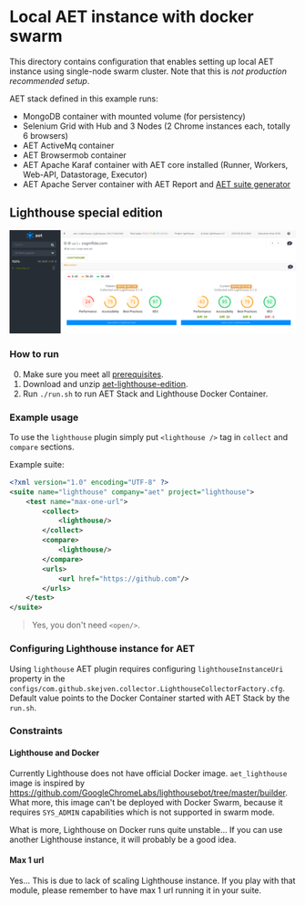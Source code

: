 # Local AET instance with docker swarm
This directory contains configuration that enables setting up local AET instance using single-node swarm cluster. 
Note that this is *not production recommended setup*.

AET stack defined in this example runs:
- MongoDB container with mounted volume (for persistency)
- Selenium Grid with Hub and 3 Nodes (2 Chrome instances each, totally 6 browsers)
- AET ActiveMq container
- AET Browsermob container
- AET Apache Karaf container with AET core installed (Runner, Workers, Web-API, Datastorage, Executor)
- AET Apache Server container with AET Report and [AET suite generator](https://github.com/m-suchorski/suite-generator/tree/feature/suite)

## Lighthouse special edition

![aet-lighthouse](../misc/aet-lighthouse.png)

### How to run
0. Make sure you meet all [prerequisites](https://github.com/Skejven/aet-docker#prerequisites).
1. Download and unzip [aet-lighthouse-edition](ToDo).
2. Run `./run.sh` to run AET Stack and Lighthouse Docker Container.

### Example usage
To use the `lighthouse` plugin simply put `<lighthouse />` tag in `collect` and `compare` sections.

Example suite:

```xml
<?xml version="1.0" encoding="UTF-8" ?>
<suite name="lighthouse" company="aet" project="lighthouse">
    <test name="max-one-url">
        <collect>
            <lighthouse/>
        </collect>
        <compare>
            <lighthouse/>
        </compare>
        <urls>
            <url href="https://github.com"/>
        </urls>
    </test>
</suite>

```

> Yes, you don't need `<open/>`.

### Configuring Lighthouse instance for AET
Using `lighthouse` AET plugin requires configuring `lighthouseInstanceUri` property in the 
`configs/com.github.skejven.collector.LighthouseCollectorFactory.cfg`.
Default value points to the Docker Container started with AET Stack by the `run.sh`.

### Constraints

#### Lighthouse and Docker
Currently Lighthouse does not have official Docker image.
`aet_lighthouse` image is inspired by https://github.com/GoogleChromeLabs/lighthousebot/tree/master/builder.
What more, this image can't be deployed with Docker Swarm, because it requires `SYS_ADMIN` capabilities 
which is not supported in swarm mode.

What is more, Lighthouse on Docker runs quite unstable... If you can use another Lighthouse instance, it will 
probably be a good idea.

#### Max 1 url
Yes... This is due to lack of scaling Lighthouse instance. If you play with that module, please remember
to have max 1 url running it in your suite.